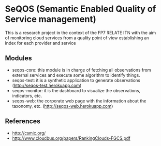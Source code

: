 SeQOS (Semantic Enabled Quality of Service management)
=====

This is a research project in the context of the FP7 RELATE ITN with the aim of monitoring cloud services from a quality 
point of view establishing an index for each provider and service

##  Modules

* seqos-core: this module is in charge of fetching all observations from external services and execute some algorithm 
to identify things.
* seqos-test: it is a synthetic application to generate observations (http://seqos-test.herokuapp.com)
* seqos-monitor: it is the dashboard to visualize the observations, indicators, etc.
* seqos-web: the corporate web page with the information about the taxonomy, etc. (http://seqos-web.herokuapp.com)


##  References

* http://csmic.org/
* http://www.cloudbus.org/papers/RankingClouds-FGCS.pdf
